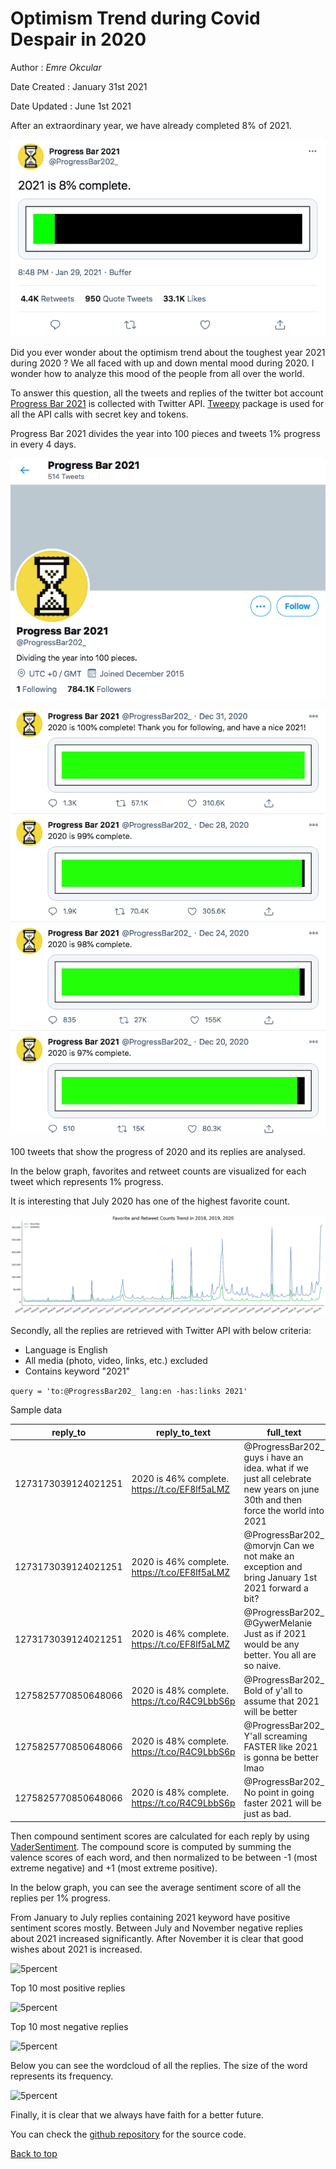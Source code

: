# Optimism Trend during Covid Despair in 2020

Author : *Emre Okcular*

Date Created : January 31st 2021

Date Updated : June 1st 2021

After an extraordinary year, we have already completed 8% of 2021.

![5percent](/resources/5percent_progress_bar.png)

Did you ever wonder about the optimism trend about the toughest year 2021 during 2020 ? We all faced with up and down mental mood during 2020. I wonder how to analyze this mood of the people from all over the world.

To answer this question, all the tweets and replies of the twitter bot account [Progress Bar 2021](https://twitter.com/ProgressBar202_) is collected with Twitter API. [Tweepy](https://www.tweepy.org/) package is used for all the API calls with secret key and tokens.

Progress Bar 2021 divides the year into 100 pieces and tweets 1% progress in every 4 days.

![5percent](/resources/profile.png)

![5percent](/resources/timeline.png)

100 tweets that show the progress of 2020 and its replies are analysed.

In the below graph, favorites and retweet counts are visualized for each tweet which represents 1% progress.

It is interesting that July 2020 has one of the highest favorite count.

![5percent](/resources/trend.png)

Secondly, all the replies are retrieved with Twitter API with below criteria:
* Language is English
* All media (photo, video, links, etc.) excluded
* Contains keyword "2021"

```query = 'to:@ProgressBar202_ lang:en -has:links 2021'```

Sample data

|reply_to           |reply_to_text                                |full_text                                                                                                                    |user_location|user_lang|id                 |date               |
|-------------------|---------------------------------------------|-----------------------------------------------------------------------------------------------------------------------------|-------------|---------|-------------------|-------------------|
|1273173039124021251|2020 is 46% complete. https://t.co/EF8lf5aLMZ|@ProgressBar202_ guys i have an idea. what if we just all celebrate new years on june 30th and then force the world into 2021|UTC 0 / GMT  |         |1273222279007211521|2020-06-17 11:53:41|
|1273173039124021251|2020 is 46% complete. https://t.co/EF8lf5aLMZ|@ProgressBar202_ @morvjn Can we not make an exception and bring January 1st 2021 forward a bit?                              |درب التبانة  |         |1273213382146088962|2020-06-17 11:18:20|
|1273173039124021251|2020 is 46% complete. https://t.co/EF8lf5aLMZ|@ProgressBar202_ @GywerMelanie Just as if 2021 would be any better. You all are so naive.                                    |Wien         |         |1273205576445689856|2020-06-17 10:47:19|
|1275825770850648066|2020 is 48% complete. https://t.co/R4C9LbbS6p|@ProgressBar202_ Bold of y'all to assume that 2021 will be better                                                            |             |         |1276031307953385474|2020-06-25 05:55:45|
|1275825770850648066|2020 is 48% complete. https://t.co/R4C9LbbS6p|@ProgressBar202_ Y'all screaming FASTER like 2021 is gonna be better lmao                                                    |             |         |1275826456329768961|2020-06-24 16:21:45|
|1275825770850648066|2020 is 48% complete. https://t.co/R4C9LbbS6p|@ProgressBar202_ No point in going faster 2021 will be just as bad.                                                          |             |         |1275826316659568642|2020-06-24 16:21:12|


Then compound sentiment scores are calculated for each reply by using [VaderSentiment](https://github.com/cjhutto/vaderSentiment). The compound score is computed by summing the valence scores of each word, and then normalized to be between -1 (most extreme negative) and +1 (most extreme positive).

In the below graph, you can see the average sentiment score of all the replies per 1% progress.

From January to July replies containing 2021 keyword have positive sentiment scores mostly. Between July and November negative replies about 2021 increased significantly. After November it is clear that good wishes about 2021 is increased.

![5percent](/resources/sentiment.png)

Top 10 most positive replies

![5percent](/resources/positives.png)

Top 10 most negative replies

![5percent](/resources/negatives.png)

Below you can see the wordcloud of all the replies. The size of the word represents its frequency.

![5percent](/resources/wordcloud.png)

Finally, it is clear that we always have faith for a better future. 

You can check the [github repository](https://github.com/emreokcular/optimism-in-2020) for the source code.

[Back to top](#)
